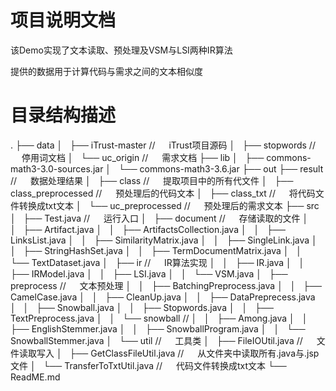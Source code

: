 # 项目说明文档
该Demo实现了文本读取、预处理及VSM与LSI两种IR算法

提供的数据用于计算代码与需求之间的文本相似度

# 目录结构描述
.
├── data
│   ├── iTrust-master  // &ensp;&ensp; iTrust项目源码
│   ├── stopwords  // &ensp;&ensp; 停用词文档
│   └── uc_origin  // &ensp;&ensp; 需求文档
├── lib
│   ├── commons-math3-3.0-sources.jar
│   └── commons-math3-3.6.jar
├── out
├── result  // &ensp;&ensp; 数据处理结果
│   ├── class  // &ensp;&ensp; 提取项目中的所有代文件
│   ├── class_preprocessed  // &ensp;&ensp; 预处理后的代码文本
│   ├── class_txt  // &ensp;&ensp; 将代码文件转换成txt文本
│   └── uc_preprocessed  // &ensp;&ensp; 预处理后的需求文本
├── src
│   ├── Test.java  // &ensp;&ensp; 运行入口
│   ├── document  // &ensp;&ensp; 存储读取的文件
│   │   ├── Artifact.java
│   │   ├── ArtifactsCollection.java
│   │   ├── LinksList.java
│   │   ├── SimilarityMatrix.java
│   │   ├── SingleLink.java
│   │   ├── StringHashSet.java
│   │   ├── TermDocumentMatrix.java
│   │   └── TextDataset.java
│   ├── ir  // &ensp;&ensp; IR算法实现
│   │   ├── IR.java
│   │   ├── IRModel.java
│   │   ├── LSI.java
│   │   └── VSM.java
│   ├── preprocess  // &ensp;&ensp; 文本预处理
│   │   ├── BatchingPreprocess.java
│   │   ├── CamelCase.java
│   │   ├── CleanUp.java
│   │   ├── DataPreprecess.java
│   │   ├── Snowball.java
│   │   ├── Stopwords.java
│   │   ├── TextPreprocess.java
│   │   └── snowball //
│   │       ├── Among.java
│   │       ├── EnglishStemmer.java
│   │       ├── SnowballProgram.java
│   │       └── SnowballStemmer.java
│   └── util  // &ensp;&ensp; 工具类
│       ├── FileIOUtil.java  // &ensp;&ensp; 文件读取写入
│       ├── GetClassFileUtil.java  // &ensp;&ensp; 从文件夹中读取所有.java与.jsp文件
│       └── TransferToTxtUtil.java  // &ensp;&ensp; 代码文件转换成txt文本
└── ReadME.md


